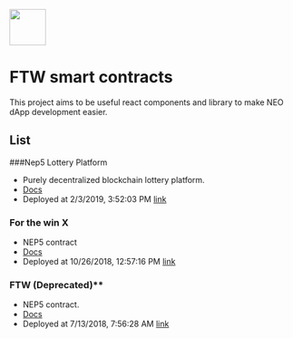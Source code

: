 <p>
  <img
    src="https://www.ftwcoin.io/logos/FTW_LOGO.png"
    width="64px;">
</p>

# FTW smart contracts
This project aims to be useful react components and library to make NEO dApp development easier.

## List
###Nep5 Lottery Platform
* Purely decentralized blockchain lottery platform.
* [Docs](https://github.com/ediopia/neo-react/tree/master/packages/invoker)
* Deployed at 2/3/2019, 3:52:03 PM [link](https://neotracker.io/contract/ada839286d23cdfb42eb556461b9382d02b6e12f)

### For the win X
* NEP5 contract
* [Docs](https://github.com/ediopia/neo-react/tree/master/packages/wallets)
* Deployed at 10/26/2018, 12:57:16 PM [link](https://neotracker.io/contract/aac66f9779ca67d819d05492805d251dab02fc7b)

### FTW (Deprecated)**
* NEP5 contract.
* [Docs](https://github.com/ediopia/neo-react/tree/master/packages/local-wallet)
* Deployed at 7/13/2018, 7:56:28 AM [link](https://neotracker.io/contract/11dbc2316f35ea031449387f615d9e4b0cbafe8b)
  
